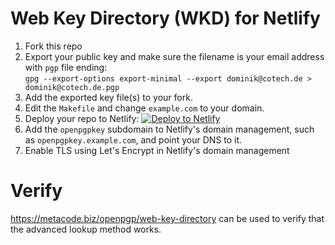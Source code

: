 # Web Key Directory (WKD) for Netlify

1. Fork this repo
2. Export your public key and make sure the filename is your email address with ``pgp`` file ending:  
   ``gpg --export-options export-minimal --export dominik@cotech.de > dominik@cotech.de.pgp``
3. Add the exported key file(s) to your fork.
4. Edit the ``Makefile`` and change ``example.com`` to your domain.
5. Deploy your repo to Netlify: [![Deploy to Netlify](https://www.netlify.com/img/deploy/button.svg)](https://app.netlify.com/start/deploy?repository=https://github.com/cotechde/netlify-wkd)
6. Add the ``openpgpkey`` subdomain to Netlify's domain management, such as ``openpgpkey.example.com``, and point your DNS to it.
7. Enable TLS using Let's Encrypt in Netlify's domain management

# Verify

https://metacode.biz/openpgp/web-key-directory can be used to verify that the advanced lookup method works.
